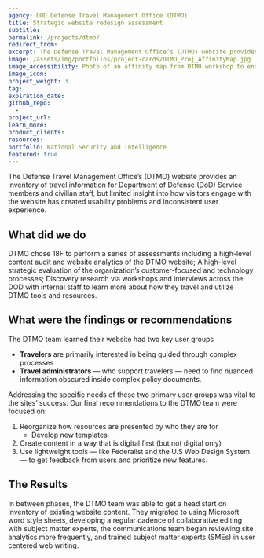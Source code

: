 ```yaml
---
agency: DOD Defense Travel Management Office (DTMO) 
title: Strategic website redesign assessment
subtitle: 
permalink: /projects/dtmo/
redirect_from: 
excerpt: The Defense Travel Management Office’s (DTMO) website provides an inventory of travel information for Department of Defense (DoD) Service members and civilian staff, but limited insight into how visitors engage with the website has created usability problems and inconsistent user experience. 
image: /assets/img/portfolios/project-cards/DTMO_Proj_AffinityMap.jpg
image_accessibility: Photo of an affinity map from DTMO workshop to end user needs.
image_icon:
project_weight: 3
tag: 
expiration_date:
github_repo:
  - 
project_url:
learn_more:
product_clients:
resources:
portfolio: National Security and Intelligence
featured: true
---
```


The Defense Travel Management Office’s (DTMO) website provides an inventory of travel information for Department of Defense (DoD) Service members and civilian staff, but limited insight into how visitors engage with the website has created usability problems and inconsistent user experience. 

## What did we do

DTMO chose 18F to perform a series of assessments including  a high-level content audit and website analytics of the DTMO website; A high-level strategic evaluation of the organization’s customer-focused and technology processes; Discovery research via workshops and interviews across the DOD with internal staff to learn more about how they travel and utilize DTMO tools and resources. 

## What were the findings or recommendations

The DTMO team learned their website had two key user groups 
- **Travelers** are primarily interested in being guided through complex processes
- **Travel administrators** — who support travelers — need to find nuanced information obscured inside complex policy documents.
	
Addressing the specific needs of these two primary user groups was vital to the sites’ success. Our final recommendations to the DTMO team were focused on: 
1. Reorganize how resources are presented by who they are for
   - Develop new templates
2. Create content in a way that is digital first (but not digital only)
3. Use lightweight tools — like Federalist and the U.S Web Design System — to get feedback from users and prioritize new features.

## The Results

In between phases, the DTMO team was able to get a head start on inventory of existing website content. They migrated to using Microsoft word style sheets, developing a regular cadence of collaborative editing with subject matter experts, the communications team began reviewing  site analytics more frequently, and trained subject matter experts (SMEs) in user centered web writing.
